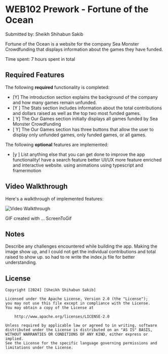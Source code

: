 # WEB102 Prework - Fortune of the Ocean

Submitted by: Sheikh Shihabun Sakib

Fortune of the Ocean is a website for the company Sea Monster Crowdfunding that displays information about the games they have funded.

Time spent: 7 hours spent in total

## Required Features

The following **required** functionality is completed:

* [Y] The introduction section explains the background of the company and how many games remain unfunded.
* [Y ] The Stats section includes information about the total contributions and dollars raised as well as the top two most funded games.
* [ Y] The Our Games section initially displays all games funded by Sea Monster Crowdfunding
* [ Y] The Our Games section has three buttons that allow the user to display only unfunded games, only funded games, or all games.

The following **optional** features are implemented:

* [y ] List anything else that you can get done to improve the app functionality!
        have a search feature
        better UI/UX 
        more feature enriched and interactive website. 
        using animations using typescript and framermotion


## Video Walkthrough

Here's a walkthrough of implemented features:

<img src='https://imgur.com/kDU45wc.gif' title='Video Walkthrough' width='' alt='Video Walkthrough' />

<!-- Replace this with whatever GIF tool you used! -->
GIF created with ...  ScreenToGif
<!-- Recommended tools:
[Kap](https://getkap.co/) for macOS
[ScreenToGif](https://www.screentogif.com/) for Windows
[peek](https://github.com/phw/peek) for Linux. -->

## Notes

Describe any challenges encountered while building the app.
Making the image show up, and I could not get the individual contributions and total raised to show up. so had to re write the index.js file for better understanding.  

## License

    Copyright [2024] [Sheikh Shihabun Sakib]

    Licensed under the Apache License, Version 2.0 (the "License");
    you may not use this file except in compliance with the License.
    You may obtain a copy of the License at

        http://www.apache.org/licenses/LICENSE-2.0

    Unless required by applicable law or agreed to in writing, software
    distributed under the License is distributed on an "AS IS" BASIS,
    WITHOUT WARRANTIES OR CONDITIONS OF ANY KIND, either express or implied.
    See the License for the specific language governing permissions and
    limitations under the License.
